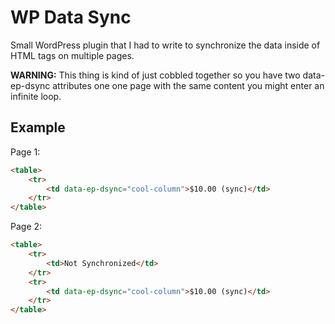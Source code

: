 WP Data Sync
===

Small WordPress plugin that I had to write to synchronize the data inside of HTML tags on multiple pages.

**WARNING:** This thing is kind of just cobbled together so you have two data-ep-dsync attributes one one page with the same content you might enter an infinite loop.

Example
---

Page 1:
```html
<table>
    <tr>
        <td data-ep-dsync="cool-column">$10.00 (sync)</td>
    </tr>
</table>
```

Page 2:
```html
<table>
    <tr>
        <td>Not Synchronized</td>
    </tr>
    <tr>
        <td data-ep-dsync="cool-column">$10.00 (sync)</td>
    </tr>
</table>
```

